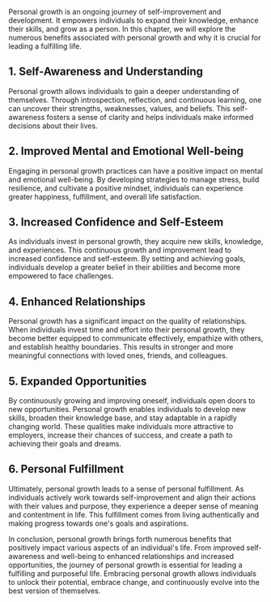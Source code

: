 
Personal growth is an ongoing journey of self-improvement and development. It empowers individuals to expand their knowledge, enhance their skills, and grow as a person. In this chapter, we will explore the numerous benefits associated with personal growth and why it is crucial for leading a fulfilling life.

1\. Self-Awareness and Understanding
-----------------------------------

Personal growth allows individuals to gain a deeper understanding of themselves. Through introspection, reflection, and continuous learning, one can uncover their strengths, weaknesses, values, and beliefs. This self-awareness fosters a sense of clarity and helps individuals make informed decisions about their lives.

2\. Improved Mental and Emotional Well-being
-------------------------------------------

Engaging in personal growth practices can have a positive impact on mental and emotional well-being. By developing strategies to manage stress, build resilience, and cultivate a positive mindset, individuals can experience greater happiness, fulfillment, and overall life satisfaction.

3\. Increased Confidence and Self-Esteem
---------------------------------------

As individuals invest in personal growth, they acquire new skills, knowledge, and experiences. This continuous growth and improvement lead to increased confidence and self-esteem. By setting and achieving goals, individuals develop a greater belief in their abilities and become more empowered to face challenges.

4\. Enhanced Relationships
-------------------------

Personal growth has a significant impact on the quality of relationships. When individuals invest time and effort into their personal growth, they become better equipped to communicate effectively, empathize with others, and establish healthy boundaries. This results in stronger and more meaningful connections with loved ones, friends, and colleagues.

5\. Expanded Opportunities
-------------------------

By continuously growing and improving oneself, individuals open doors to new opportunities. Personal growth enables individuals to develop new skills, broaden their knowledge base, and stay adaptable in a rapidly changing world. These qualities make individuals more attractive to employers, increase their chances of success, and create a path to achieving their goals and dreams.

6\. Personal Fulfillment
-----------------------

Ultimately, personal growth leads to a sense of personal fulfillment. As individuals actively work towards self-improvement and align their actions with their values and purpose, they experience a deeper sense of meaning and contentment in life. This fulfillment comes from living authentically and making progress towards one's goals and aspirations.

In conclusion, personal growth brings forth numerous benefits that positively impact various aspects of an individual's life. From improved self-awareness and well-being to enhanced relationships and increased opportunities, the journey of personal growth is essential for leading a fulfilling and purposeful life. Embracing personal growth allows individuals to unlock their potential, embrace change, and continuously evolve into the best version of themselves.
